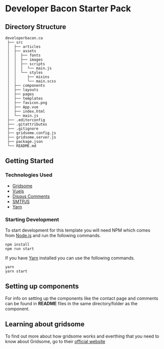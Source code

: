 # Developer Bacon Starter Pack

## Directory Structure

```
developerbacon.ca
 ├── src
 │  ├── articles
 │  ├── assets
 │  │  ├── fonts
 │  │  ├── images
 │  │  ├── scripts
 │  │  │  └── main.js
 │  │  └── styles
 │  │     ├── mixins
 │  │     └── main.scss
 │	├── components
 │	├── layouts
 │	├── pages
 │	├── templates
 │	├── favicon.png
 │	├── App.vue
 │	├── index.html
 │	└── main.js
 ├── .editorconfig
 ├── .gitattributes
 ├── .gitignore
 ├── gridsome.config.js
 ├── gridsome.server.js
 ├── package.json
 └── README.md
```

## Getting Started

### Technologies Used

- [Gridsome](https://gridsome.org/)
- [Vuejs](https://vuejs.org)
- [Disqus Comments](https://disqus.com/)
- [SMTPJS](https://smtpjs.com/)
- [Yarn](https://yarnpkg.com/)

### Starting Development

To start development for this template you will need NPM which comes from [Node.js](https://nodejs.org/) and run the following commands.

```shell
npm install
npm run start
```

If you have [Yarn](https://yarnpkg.com/) installed you can use the following commands.

```shell
yarn
yarn start
```

## Setting up components

For info on setting up the components like the contact page and comments can be found in **README** files in the same directory/folder as the component.

## Learning about gridsome

To find out more about how gridsome works and everthing that you need to know about Gridsome, go to their [official website](https://gridsome.org)
